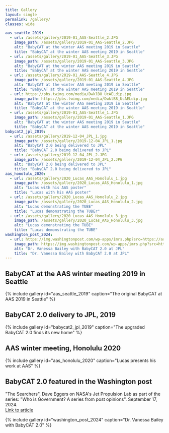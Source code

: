 ```yaml
---
title: Gallery
layout: single
permalink: /gallery/
classes: wide

aas_seattle_2019:
  - url: /assets/gallery/2019-01_AAS-Seattle_2.JPG
    image_path: /assets/gallery/2019-01_AAS-Seattle_2.JPG
    alt: "BabyCAT at the winter AAS meeting 2019 in Seattle"
    title: "BabyCAT at the winter AAS meeting 2019 in Seattle"
  - url: /assets/gallery/2019-01_AAS-Seattle_3.JPG
    image_path: /assets/gallery/2019-01_AAS-Seattle_3.JPG
    alt: "BabyCAT at the winter AAS meeting 2019 in Seattle"
    title: "BabyCAT at the winter AAS meeting 2019 in Seattle"
  - url: /assets/gallery/2019-01_AAS-Seattle_4.JPG
    image_path: /assets/gallery/2019-01_AAS-Seattle_4.JPG
    alt: "BabyCAT at the winter AAS meeting 2019 in Seattle"
    title: "BabyCAT at the winter AAS meeting 2019 in Seattle"
  - url: https://pbs.twimg.com/media/DwklB8_UcAELdip.jpg
    image_path: https://pbs.twimg.com/media/DwklB8_UcAELdip.jpg
    alt: "BabyCAT at the winter AAS meeting 2019 in Seattle"
    title: "BabyCAT at the winter AAS meeting 2019 in Seattle"
  - url: /assets/gallery/2019-01_AAS-Seattle_1.JPG
    image_path: /assets/gallery/2019-01_AAS-Seattle_1.JPG
    alt: "BabyCAT at the winter AAS meeting 2019 in Seattle"
    title: "BabyCAT at the winter AAS meeting 2019 in Seattle"
babycat2_jpl_2019:
  - url: /assets/gallery/2019-12-04_JPL_1.jpg
    image_path: /assets/gallery/2019-12-04_JPL_1.jpg
    alt: "BabyCAT 2.0 being delivered to JPL"
    title: "BabyCAT 2.0 being delivered to JPL"
  - url: /assets/gallery/2019-12-04_JPL_2.JPG
    image_path: /assets/gallery/2019-12-04_JPL_2.JPG
    alt: "BabyCAT 2.0 being delivered to JPL"
    title: "BabyCAT 2.0 being delivered to JPL"
aas_honolulu_2020:
  - url: /assets/gallery/2020_Lucas_AAS_Honolulu_1.jpg
    image_path: /assets/gallery/2020_Lucas_AAS_Honolulu_1.jpg
    alt: "Lucas with his AAS poster"
    title: "Lucas with his AAS poster"
  - url: /assets/gallery/2020_Lucas_AAS_Honolulu_2.jpg
    image_path: /assets/gallery/2020_Lucas_AAS_Honolulu_2.jpg
    alt: "Lucas demonstrating the TUBE"
    title: "Lucas demonstrating the TUBEr"
  - url: /assets/gallery/2020_Lucas_AAS_Honolulu_3.jpg
    image_path: /assets/gallery/2020_Lucas_AAS_Honolulu_3.jpg
    alt: "Lucas demonstrating the TUBE"
    title: "Lucas demonstrating the TUBE"
washington_post_2024:
  - url: https://img.washingtonpost.com/wp-apps/imrs.php?src=https://arc-anglerfish-washpost-prod-washpost.s3.amazonaws.com/public/DTNRX5YS6AE2SEU3PWMA7LPCSI.JPG&high_res=true&w=2048
    image_path: https://img.washingtonpost.com/wp-apps/imrs.php?src=https://arc-anglerfish-washpost-prod-washpost.s3.amazonaws.com/public/DTNRX5YS6AE2SEU3PWMA7LPCSI.JPG&high_res=true&w=2048
    alt: "Dr. Vanessa Bailey with BabyCAT 2.0 at JPL"
    title: "Dr. Vanessa Bailey with BabyCAT 2.0 at JPL"
---
```

## BabyCAT at the AAS winter meeting 2019 in Seattle

{% include gallery id="aas_seattle_2019" caption="The original BabyCAT at AAS 2019 in Seattle" %}

## BabyCAT 2.0 delivery to JPL, 2019

{% include gallery id="babycat2_jpl_2019" caption="The upgraded BabyCAT 2.0 finds its new home" %}

## AAS winter meeting, Honolulu 2020

{% include gallery id="aas_honolulu_2020" caption="Lucas presents his work at AAS" %}

## BabyCAT 2.0 featured in the Washington post

"The Searchers", Dave Eggers on NASA's Jet Propulsion Lab as part of the series: "Who is Government? A series from post opinions". September 17, 2024.  
[Link to article](https://www.washingtonpost.com/opinions/interactive/2024/dave-eggers-jet-propulsion-labo[…]yJ9.8yJ63U47Ml9Dgj5Rh_hv15OtmR-D6MeAEsN59PoIK7Q&itid=gfta)

{% include gallery id="washington_post_2024" caption="Dr. Vanessa Bailey with BabyCAT 2.0" %}
